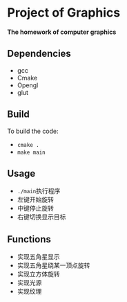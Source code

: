 # Project of Graphics

**The homework of computer graphics**

## Dependencies
- gcc
- Cmake
- Opengl
- glut

## Build
To build the code:
- `cmake .`
- `make main`

## Usage
- `./main`执行程序
- 左键开始旋转
- 中键停止旋转
- 右键切换显示目标

## Functions
- 实现五角星显示
- 实现五角星绕某一顶点旋转
- 实现立方体旋转
- 实现光源
- 实现纹理
